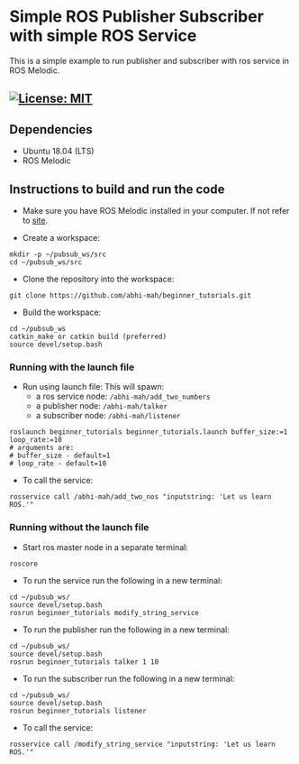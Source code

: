 # Simple ROS Publisher Subscriber with simple ROS Service
This is a simple example to run publisher and subscriber with ros service in ROS Melodic.

[![License: MIT](https://img.shields.io/badge/License-MIT-blue.svg)](https://opensource.org/licenses/MIT)
 ---
## Dependencies
- Ubuntu 18.04 (LTS)
- ROS Melodic

## Instructions to build and run the code
 - Make sure you have ROS Melodic installed in your computer. If not refer to [site](http://wiki.ros.org/melodic/Installation/Ubuntu).
 
 - Create a workspace:
 ```
 mkdir -p ~/pubsub_ws/src
 cd ~/pubsub_ws/src
 ```
 - Clone the repository into the workspace:
 ```
 git clone https://github.com/abhi-mah/beginner_tutorials.git
 ```
 - Build the workspace:
 ```
 cd ~/pubsub_ws
 catkin_make or catkin build (preferred)
 source devel/setup.bash
 ```

### Running with the launch file
- Run using launch file: This will spawn:
    - a ros service node: `/abhi-mah/add_two_numbers`
    - a publisher node: `/abhi-mah/talker`
    - a subscriber node: `/abhi-mah/listener`
```
roslaunch beginner_tutorials beginner_tutorials.launch buffer_size:=1 loop_rate:=10
# arguments are:
# buffer_size - default=1
# loop_rate - default=10
```

- To call the service:
```
rosservice call /abhi-mah/add_two_nos "inputstring: 'Let us learn ROS.'"
```

### Running without the launch file
- Start ros master node in a separate terminal:
```
roscore
```

- To run the service run the following in a new terminal:
```
cd ~/pubsub_ws/
source devel/setup.bash
rosrun beginner_tutorials modify_string_service
```

- To run the publisher run the following in a new terminal:
```
cd ~/pubsub_ws/
source devel/setup.bash
rosrun beginner_tutorials talker 1 10
```

- To run the subscriber run the following in a new terminal:
```
cd ~/pubsub_ws/
source devel/setup.bash
rosrun beginner_tutorials listener
```

- To call the service:
```
rosservice call /modify_string_service "inputstring: 'Let us learn ROS.'"
```


